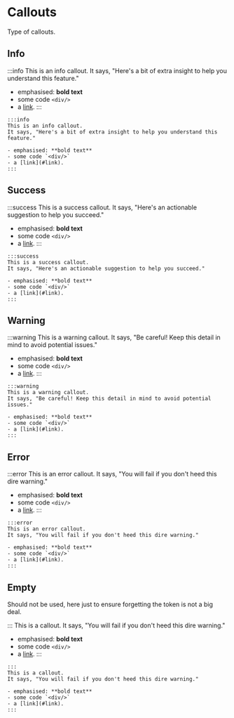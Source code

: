 # Callouts

<p class="description">Type of callouts.</p>

## Info

:::info
This is an info callout.
It says, "Here's a bit of extra insight to help you understand this feature."

- emphasised: **bold text**
- some code `<div/>`
- a [link](#link).
:::

```markup
:::info
This is an info callout.
It says, "Here's a bit of extra insight to help you understand this feature."

- emphasised: **bold text**
- some code `<div/>`
- a [link](#link).
:::
```

## Success

:::success
This is a success callout.
It says, "Here's an actionable suggestion to help you succeed."

- emphasised: **bold text**
- some code `<div/>`
- a [link](#link).
:::

```markup
:::success
This is a success callout.
It says, "Here's an actionable suggestion to help you succeed."

- emphasised: **bold text**
- some code `<div/>`
- a [link](#link).
:::
```

## Warning

:::warning
This is a warning callout.
It says, "Be careful! Keep this detail in mind to avoid potential issues."

- emphasised: **bold text**
- some code `<div/>`
- a [link](#link).
:::

```markup
:::warning
This is a warning callout.
It says, "Be careful! Keep this detail in mind to avoid potential issues."

- emphasised: **bold text**
- some code `<div/>`
- a [link](#link).
:::
```

## Error

:::error
This is an error callout.
It says, "You will fail if you don't heed this dire warning."

- emphasised: **bold text**
- some code `<div/>`
- a [link](#link).
:::

```markup
:::error
This is an error callout.
It says, "You will fail if you don't heed this dire warning."

- emphasised: **bold text**
- some code `<div/>`
- a [link](#link).
:::
```

## Empty

Should not be used, here just to ensure forgetting the token is not a big deal.

:::
This is a callout.
It says, "You will fail if you don't heed this dire warning."

- emphasised: **bold text**
- some code `<div/>`
- a [link](#link).
:::

```markup
:::
This is a callout.
It says, "You will fail if you don't heed this dire warning."

- emphasised: **bold text**
- some code `<div/>`
- a [link](#link).
:::
```
